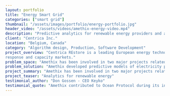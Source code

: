 ```yaml
---
layout: portfolio
title: "Energy Smart Grid"
categories: ["smart grid"]
thumbnail: "/assets/images/portfolio/energy-portfolio.jpg"
header_video: "/assets/videos/amethix-energy-video.mp4"
description: "Predictive analytics for renewable energy providers and adaptive power grids"
client: "Centrica Inc."
location: "Belgium, Canada"
category: "Algorithm design, Production, Software Development"
project_overview: "Centrica REstore is a leading European energy technology company specialising in demand side management solutions, maximising value for large businesses through ancillary services including frequency
response and capacity markets."
problem_space: "Amethix has been involved in two major projects related to the forecast of electricity prices for smart-grid optimization, in the European and US market."
problem_solution: "Amethix developed predictive models of electricity price for multiple European countries (Belgium, France, Germany). We designed and implemented the best predictive models for peak energy consumption in the North America market and advised best practices in designing machine learning pipelines for reproducibility and scalability within the organisation. <br />"
project_summary: "Amethix has been involved in two major projects related to the forecast of electricity prices for smart-grid optimization, in the European and US market."
project_teaser: "Analytics for renewable energy"
testimonial_author: "Don Gossen - CEO Keyko"
testimonial_quote: "Amethix contributed to Ocean Protocol during its infancy and made the project move forward immeasurably. I'm always looking for excuses to working with them again in the future."
---
```


